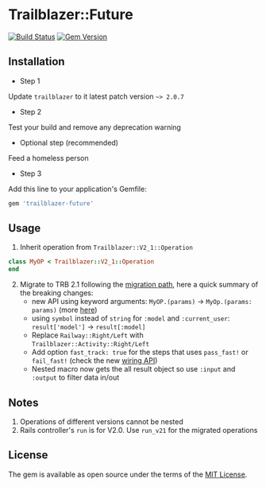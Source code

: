 # Trailblazer::Future
[![Build Status](https://travis-ci.org/trailblazer/trailblazer-future.svg)](https://travis-ci.org/trailblazer/trailblazer-future)
[![Gem Version](https://badge.fury.io/rb/trailblazer-future.svg)](http://badge.fury.io/rb/trailblazer-future)

## Installation

- Step 1

Update `trailblazer` to it latest patch version `~> 2.0.7`

- Step 2

Test your build and remove any deprecation warning

- Optional step (recommended)

Feed a homeless person

- Step 3

Add this line to your application's Gemfile:

```ruby
gem 'trailblazer-future'
```

## Usage

1) Inherit operation from `Trailblazer::V2_1::Operation`
```ruby
class MyOP < Trailblazer::V2_1::Operation
end
```
2) Migrate to TRB 2.1 following the [migration path](http://trailblazer.to/api-docs/#trailblazer-migration-path), here a quick summary of the breaking changes:
    - new API using keyword arguments: `MyOP.(params)` -> `MyOp.(params: params)` (more [here](http://trailblazer.to/api-docs/#operation-call))
    - using `symbol` instead of `string` for `:model` and `:current_user`: `result['model']` -> `result[:model]`
    - Replace `Railway::Right/Left` with `Trailblazer::Activity::Right/Left`
    - Add option `fast_track: true` for the steps that uses `pass_fast!` or `fail_fast!` (check the new [wiring API](http://trailblazer.to/api-docs/#activity-wiring-api))
    - Nested macro now gets the all result object so use `:input` and `:output` to filter data in/out

## Notes

1) Operations of different versions cannot be nested
2) Rails controller's `run` is for V2.0. Use `run_v21` for the migrated operations

## License

The gem is available as open source under the terms of the [MIT License](https://opensource.org/licenses/MIT).
